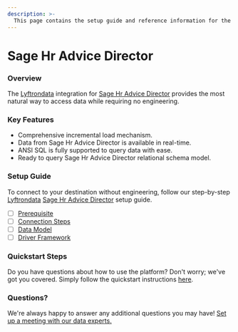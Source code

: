 ```yaml
---
description: >-
  This page contains the setup guide and reference information for the Sage Hr Advice Director source connector.
---
```


# Sage Hr Advice Director

### Overview

The [Lyftrondata](https://www.lyftrondata.com/) integration for [Sage Hr Advice Director](None) provides the most natural way to access data while requiring no engineering.

### Key Features

* Comprehensive incremental load mechanism.
* Data from Sage Hr Advice Director is available in real-time.&#x20;
* ANSI SQL is fully supported to query data with ease.
* Ready to query Sage Hr Advice Director relational schema model.

### Setup Guide

To connect to your destination without engineering, follow our step-by-step [Lyftrondata](https://www.lyftrondata.com/)  [Sage Hr Advice Director](None) setup guide.

* [ ] [Prerequisite](prerequisite.md)
* [ ] [Connection Steps](connection-steps.md)
* [ ] [Data Model](data-model/erd.md)
* [ ] [Driver Framework](driver-framework/)

### Quickstart Steps

Do you have questions about how to use the platform? Don't worry; we've got you covered. Simply follow the quickstart instructions [here](../README.md).

### Questions? <a href="#questions" id="questions"></a>

We're always happy to answer any additional questions you may have! [Set up a meeting with our data experts.](https://www.lyftrondata.com/book-a-meeting/)

